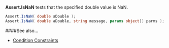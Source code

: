 **Assert.IsNaN** tests that the specified double value is NaN.

```C#
Assert.IsNaN( double aDouble );
Assert.IsNaN( double aDouble, string message, params object[] parms );
```

####See also...
 * [Condition Constraints](constraints#condition-constraints)
